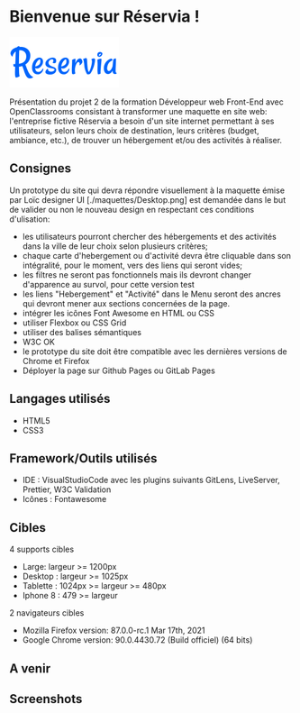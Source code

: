 # Bienvenue sur Réservia !

![Réservia](./images/reservia.svg)

Présentation du projet 2 de la formation Développeur web Front-End avec OpenClassrooms consistant à transformer une maquette en site web: 
l'entreprise fictive Réservia a besoin d'un site internet permettant à ses utilisateurs, selon leurs choix de destination, 
leurs critères (budget, ambiance, etc.), de trouver un hébergement et/ou des activités à réaliser. 

## Consignes

Un prototype du site qui devra répondre visuellement à la maquette émise par Loïc designer UI [./maquettes/Desktop.png] est demandée dans le but de valider ou non le nouveau design en respectant ces conditions d'ulisation:
- les utilisateurs pourront chercher des hébergements et des activités dans la ville de leur choix selon plusieurs critères;
- chaque carte d'hebergement ou d'activité devra être cliquable dans son intégralité, pour le moment, vers des liens qui seront vides;
- les filtres ne seront pas fonctionnels mais ils devront changer d'apparence au survol, pour cette version test
- les liens "Hebergement" et "Activité" dans le Menu seront des ancres qui devront mener aux sections concernées de la page.
- intégrer les icônes Font Awesome en HTML ou CSS
- utiliser Flexbox ou CSS Grid
- utiliser des balises sémantiques
- W3C OK
- le prototype du site doit être compatible avec les dernières versions de Chrome et Firefox
- Déployer la page sur Github Pages ou GitLab Pages 

## Langages utilisés

+ HTML5
+ CSS3

## Framework/Outils utilisés

+ IDE : VisualStudioCode avec les plugins suivants GitLens, LiveServer, Prettier, W3C Validation
+ Icônes : Fontawesome

## Cibles
4 supports cibles
+ Large: largeur >= 1200px
+ Desktop : largeur >= 1025px
+ Tablette : 1024px >= largeur >= 480px
+ Iphone 8 : 479 >= largeur

2 navigateurs cibles
+ Mozilla Firefox version: 87.0.0-rc.1 Mar 17th, 2021
+ Google Chrome version: 90.0.4430.72 (Build officiel) (64 bits)
## A venir


## Screenshots 


